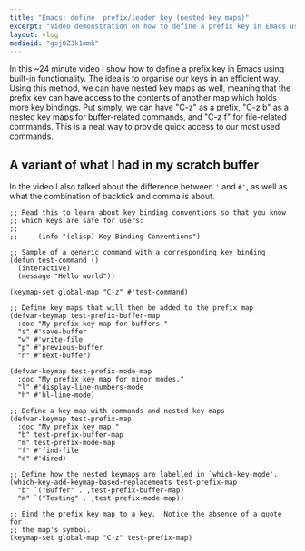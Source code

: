 ```yaml
---
title: "Emacs: define  prefix/leader key (nested key maps)"
excerpt: "Video demonstration on how to define a prefix key in Emacs using built-in tools."
layout: vlog
mediaid: "gojOZ3k1mmk"
---
```


In this ~24 minute video I show how to define a prefix key in Emacs
using built-in functionality. The idea is to organise our keys in an
efficient way. Using this method, we can have nested key maps as well,
meaning that the prefix key can have access to the contents of another
map which holds more key bindings. Put simply, we can have "C-z" as a
prefix, "C-z b" as a nested key maps for buffer-related commands, and
"C-z f" for file-related commands. This is a neat way to provide quick
access to our most used commands.

## A variant of what I had in my scratch buffer

In the video I also talked about the difference between `'` and `#'`,
as well as what the combination of backtick and comma is about.

```elisp
;; Read this to learn about key binding conventions so that you know
;; which keys are safe for users:
;;
;;     (info "(elisp) Key Binding Conventions")

;; Sample of a generic command with a corresponding key binding
(defun test-command ()
  (interactive)
  (message "Hello world"))

(keymap-set global-map "C-z" #'test-command)

;; Define key maps that will then be added to the prefix map
(defvar-keymap test-prefix-buffer-map
  :doc "My prefix key map for buffers."
  "s" #'save-buffer
  "w" #'write-file
  "p" #'previous-buffer
  "n" #'next-buffer)

(defvar-keymap test-prefix-mode-map
  :doc "My prefix key map for minor modes."
  "l" #'display-line-numbers-mode
  "h" #'hl-line-mode)

;; Define a key map with commands and nested key maps
(defvar-keymap test-prefix-map
  :doc "My prefix key map."
  "b" test-prefix-buffer-map
  "m" test-prefix-mode-map
  "f" #'find-file
  "d" #'dired)

;; Define how the nested keymaps are labelled in `which-key-mode'.
(which-key-add-keymap-based-replacements test-prefix-map
  "b" `("Buffer" . ,test-prefix-buffer-map)
  "m" `("Testing" . ,test-prefix-mode-map))

;; Bind the prefix key map to a key.  Notice the absence of a quote for
;; the map's symbol.
(keymap-set global-map "C-z" test-prefix-map)
  ```
